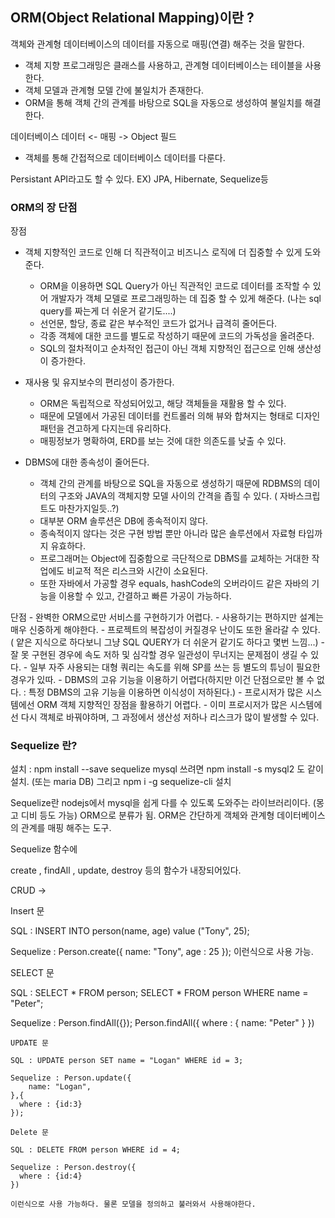 ## ORM(Object Relational Mapping)이란 ?

객체와 관계형 데이터베이스의 데이터를 자동으로 매핑(연결) 해주는 것을 말한다.
  - 객체 지향 프로그래밍은 클래스를 사용하고, 관계형 데이터베이스는 테이블을 사용한다.
  - 객체 모델과 관계형 모델 간에 불일치가 존재한다.
  - ORM을 통해 객체 간의 관계를 바탕으로 SQL을 자동으로 생성하여 불일치를 해결한다.
  
데이터베이스 데이터 <- 매핑 -> Object 필드
  - 객체를 통해 간접적으로 데이터베이스 데이터를 다룬다.
 
Persistant API라고도 할 수 있다.
  EX) JPA, Hibernate, Sequelize등
  
  
### ORM의 장 단점

 장점
  - 객체 지향적인 코드로 인해 더 직관적이고 비즈니스 로직에 더 집중할 수 있게 도와준다.
    - ORM을 이용하면 SQL Query가 아닌 직관적인 코드로 데이터를 조작할 수 있어 개발자가 객체 모델로 프로그래밍하는 데
      집중 할 수 있게 해준다. (나는 sql query를 짜는게 더 쉬운거 같기도....)
    - 선언문, 할당, 종료 같은 부수적인 코드가 없거나 급격히 줄어든다.
    - 각종 객체에 대한 코드를 별도로 작성하기 때문에 코드의 가독성을 올려준다.
    - SQL의 절차적이고 순차적인 접근이 아닌 객체 지향적인 접근으로 인해 생산성이 증가한다.
  
  - 재사용 및 유지보수의 편리성이 증가한다.
    - ORM은 독립적으로 작성되어있고, 해당 객체들을 재활용 할 수 있다.
    - 때문에 모델에서 가공된 데이터를 컨트롤러 의해 뷰와 합쳐지는 형태로 디자인 패턴을 견고하게 다지는데 유리하다.
    - 매핑정보가 명확하여, ERD를 보는 것에 대한 의존도를 낮출 수 있다.
    
  - DBMS에 대한 종속성이 줄어든다.
    - 객체 간의 관계를 바탕으로 SQL을 자동으로 생성하기 때문에 RDBMS의 데이터의 구조와 JAVA의 객체지향 모델 사이의 간격을
      좁힐 수 있다. ( 자바스크립트도 마찬가지일듯..?)
    - 대부분 ORM 솔루션은 DB에 종속적이지 않다.
    - 종속적이지 않다는 것은 구현 방법 뿐만 아니라 많은 솔루션에서 자료형 타입까지 유효하다.
    - 프로그래머는 Object에 집중함으로 극단적으로 DBMS를 교체하는 거대한 작업에도 비교적 적은 리스크와 시간이 소요된다.
    - 또한 자바에서 가공할 경우 equals, hashCode의 오버라이드 같은 자바의 기능을 이용할 수 있고, 간결하고 빠른 가공이 가능하다.
    
  단점
    - 완벽한 ORM으로만 서비스를 구현하기가 어렵다.
      - 사용하기는 편하지만 설계는 매우 신중하게 해야한다.
      - 프로젝트의 복잡성이 커질경우 난이도 또한 올라갈 수 있다. ( 얕은 지식으로 하다보니 그냥 SQL QUERY가 더 쉬운거 같기도 하다고 몇번 느낌...)
      - 잘 못 구현된 경우에 속도 저하 및 심각할 경우 일관성이 무너지는 문제점이 생길 수 있다.
      - 일부 자주 사용되는 대형 쿼리는 속도를 위해 SP를 쓰는 등 별도의 튜닝이 필요한 경우가 있따.
      - DBMS의 고유 기능을 이용하기 어렵다(하지만 이건 단점으로만 볼 수 없다. : 특정 DBMS의 고유 기능을 이용하면 이식성이 저하된다.)
      - 프로시저가 많은 시스템에선 ORM 객체 지향적인 장점을 활용하기 어렵다.
        - 이미 프로시저가 많은 시스템에선 다시 객체로 바꿔야하며, 그 과정에서 생산성 저하나 리스크가 많이 발생할 수 있다.
        
  
  ### Sequelize 란?
  
   설치 : npm install --save sequelize
   mysql 쓰려면 npm install -s mysql2 도 같이 설치. (또는 maria DB) 
   그리고 npm i -g sequelize-cli 설치
   
   Sequelize란 nodejs에서 mysql을 쉽게 다를 수 있도록 도와주는 라이브러리이다. (몽고 디비 등도 가능)
   ORM으로 분류가 됨. ORM은 간단하게 객체와 관계형 데이터베이스의 관계를 매핑 해주는 도구.
   
   Sequelize 함수에 
   
   create , findAll , update, destroy 등의 함수가 내장되어있다.
   
   CRUD -> 
   
   Insert 문
   
   SQL : INSERT INTO person(name, age) value ("Tony", 25);
   
   Sequelize : Person.create({
            name: "Tony",
            age : 25
          });
   이런식으로 사용 가능.
   
   SELECT 문
   
   SQL : SELECT * FROM person;
         SELECT * FROM person WHERE name = "Peter";
    
   Sequelize : Person.findAll({});
               Person.findAll({
                  where : {
                    name: "Peter"
                  }
               })
   
    UPDATE 문
    
    SQL : UPDATE person SET name = "Logan" WHERE id = 3;
    
    Sequelize : Person.update({
        name: "Logan",
    },{
      where : {id:3}
    });
    
    Delete 문
    
    SQL : DELETE FROM person WHERE id = 4;
    
    Sequelize : Person.destroy({
      where : {id:4}
    })
    
    이런식으로 사용 가능하다. 물론 모델을 정의하고 불러와서 사용해야한다.
    
